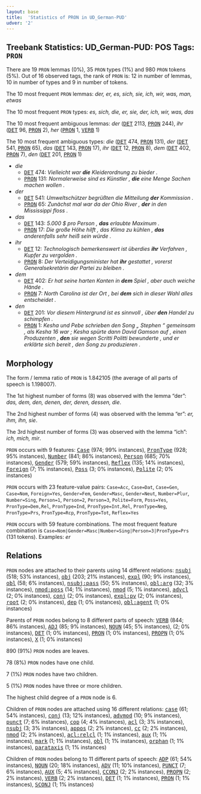 ```yaml
---
layout: base
title:  'Statistics of PRON in UD_German-PUD'
udver: '2'
---
```


## Treebank Statistics: UD_German-PUD: POS Tags: `PRON`

There are 19 `PRON` lemmas (0%), 35 `PRON` types (1%) and 980 `PRON` tokens (5%).
Out of 16 observed tags, the rank of `PRON` is: 12 in number of lemmas, 10 in number of types and 9 in number of tokens.

The 10 most frequent `PRON` lemmas: <em>der, er, es, sich, sie, ich, wir, was, man, etwas</em>

The 10 most frequent `PRON` types:  <em>es, sich, die, er, sie, der, ich, wir, was, das</em>

The 10 most frequent ambiguous lemmas: <em>der</em> (<tt><a href="de_pud-pos-DET.html">DET</a></tt> 2113, <tt><a href="de_pud-pos-PRON.html">PRON</a></tt> 244), <em>ihr</em> (<tt><a href="de_pud-pos-DET.html">DET</a></tt> 96, <tt><a href="de_pud-pos-PRON.html">PRON</a></tt> 2), <em>her</em> (<tt><a href="de_pud-pos-PRON.html">PRON</a></tt> 1, <tt><a href="de_pud-pos-VERB.html">VERB</a></tt> 1)

The 10 most frequent ambiguous types:  <em>die</em> (<tt><a href="de_pud-pos-DET.html">DET</a></tt> 474, <tt><a href="de_pud-pos-PRON.html">PRON</a></tt> 131), <em>der</em> (<tt><a href="de_pud-pos-DET.html">DET</a></tt> 541, <tt><a href="de_pud-pos-PRON.html">PRON</a></tt> 65), <em>das</em> (<tt><a href="de_pud-pos-DET.html">DET</a></tt> 143, <tt><a href="de_pud-pos-PRON.html">PRON</a></tt> 17), <em>ihr</em> (<tt><a href="de_pud-pos-DET.html">DET</a></tt> 12, <tt><a href="de_pud-pos-PRON.html">PRON</a></tt> 8), <em>dem</em> (<tt><a href="de_pud-pos-DET.html">DET</a></tt> 402, <tt><a href="de_pud-pos-PRON.html">PRON</a></tt> 7), <em>den</em> (<tt><a href="de_pud-pos-DET.html">DET</a></tt> 201, <tt><a href="de_pud-pos-PRON.html">PRON</a></tt> 1)


* <em>die</em>
  * <tt><a href="de_pud-pos-DET.html">DET</a></tt> 474: <em>Vielleicht war <b>die</b> Kleiderordnung zu bieder .</em>
  * <tt><a href="de_pud-pos-PRON.html">PRON</a></tt> 131: <em>Normalerweise sind es Künstler , <b>die</b> eine Menge Sachen machen wollen .</em>
* <em>der</em>
  * <tt><a href="de_pud-pos-DET.html">DET</a></tt> 541: <em>Umweltschützer begrüßten die Mitteilung <b>der</b> Kommission .</em>
  * <tt><a href="de_pud-pos-PRON.html">PRON</a></tt> 65: <em>Zunächst mal war da der Ohio River , <b>der</b> in den Mississippi floss .</em>
* <em>das</em>
  * <tt><a href="de_pud-pos-DET.html">DET</a></tt> 143: <em>5.000 $ pro Person , <b>das</b> erlaubte Maximum .</em>
  * <tt><a href="de_pud-pos-PRON.html">PRON</a></tt> 17: <em>Die große Höhe hilft , das Klima zu kühlen , <b>das</b> anderenfalls sehr heiß sein würde .</em>
* <em>ihr</em>
  * <tt><a href="de_pud-pos-DET.html">DET</a></tt> 12: <em>Technologisch bemerkenswert ist überdies <b>ihr</b> Verfahren , Kupfer zu vergolden .</em>
  * <tt><a href="de_pud-pos-PRON.html">PRON</a></tt> 8: <em>Der Verteidigungsminister hat <b>ihr</b> gestattet , vorerst Generalsekretärin der Partei zu bleiben .</em>
* <em>dem</em>
  * <tt><a href="de_pud-pos-DET.html">DET</a></tt> 402: <em>Er hat seine harten Kanten in <b>dem</b> Spiel , aber auch weiche Hände .</em>
  * <tt><a href="de_pud-pos-PRON.html">PRON</a></tt> 7: <em>North Carolina ist der Ort , bei <b>dem</b> sich in dieser Wahl alles entscheidet .</em>
* <em>den</em>
  * <tt><a href="de_pud-pos-DET.html">DET</a></tt> 201: <em>Vor diesem Hintergrund ist es sinnvoll , über <b>den</b> Handel zu schimpfen .</em>
  * <tt><a href="de_pud-pos-PRON.html">PRON</a></tt> 1: <em>Kesha und Pebe schrieben den Song „ Stephen “ gemeinsam , als Kesha 16 war ; Kesha spürte dann David Gamson auf , einen Produzenten , <b>den</b> sie wegen Scritti Politti bewunderte , und er erklärte sich bereit , den Song zu produzieren .</em>

## Morphology

The form / lemma ratio of `PRON` is 1.842105 (the average of all parts of speech is 1.198007).

The 1st highest number of forms (8) was observed with the lemma “der”: <em>das, dem, den, denen, der, deren, dessen, die</em>.

The 2nd highest number of forms (4) was observed with the lemma “er”: <em>er, ihm, ihn, sie</em>.

The 3rd highest number of forms (3) was observed with the lemma “ich”: <em>ich, mich, mir</em>.

`PRON` occurs with 9 features: <tt><a href="de_pud-feat-Case.html">Case</a></tt> (974; 99% instances), <tt><a href="de_pud-feat-PronType.html">PronType</a></tt> (928; 95% instances), <tt><a href="de_pud-feat-Number.html">Number</a></tt> (841; 86% instances), <tt><a href="de_pud-feat-Person.html">Person</a></tt> (685; 70% instances), <tt><a href="de_pud-feat-Gender.html">Gender</a></tt> (579; 59% instances), <tt><a href="de_pud-feat-Reflex.html">Reflex</a></tt> (135; 14% instances), <tt><a href="de_pud-feat-Foreign.html">Foreign</a></tt> (7; 1% instances), <tt><a href="de_pud-feat-Poss.html">Poss</a></tt> (3; 0% instances), <tt><a href="de_pud-feat-Polite.html">Polite</a></tt> (2; 0% instances)

`PRON` occurs with 23 feature-value pairs: `Case=Acc`, `Case=Dat`, `Case=Gen`, `Case=Nom`, `Foreign=Yes`, `Gender=Fem`, `Gender=Masc`, `Gender=Neut`, `Number=Plur`, `Number=Sing`, `Person=1`, `Person=2`, `Person=3`, `Polite=Form`, `Poss=Yes`, `PronType=Dem,Rel`, `PronType=Ind`, `PronType=Int,Rel`, `PronType=Neg`, `PronType=Prs`, `PronType=Rcp`, `PronType=Tot`, `Reflex=Yes`

`PRON` occurs with 59 feature combinations.
The most frequent feature combination is `Case=Nom|Gender=Masc|Number=Sing|Person=3|PronType=Prs` (131 tokens).
Examples: <em>er</em>


## Relations

`PRON` nodes are attached to their parents using 14 different relations: <tt><a href="de_pud-dep-nsubj.html">nsubj</a></tt> (518; 53% instances), <tt><a href="de_pud-dep-obj.html">obj</a></tt> (203; 21% instances), <tt><a href="de_pud-dep-expl.html">expl</a></tt> (90; 9% instances), <tt><a href="de_pud-dep-obl.html">obl</a></tt> (58; 6% instances), <tt><a href="de_pud-dep-nsubj-pass.html">nsubj:pass</a></tt> (50; 5% instances), <tt><a href="de_pud-dep-obl-arg.html">obl:arg</a></tt> (32; 3% instances), <tt><a href="de_pud-dep-nmod-poss.html">nmod:poss</a></tt> (14; 1% instances), <tt><a href="de_pud-dep-nmod.html">nmod</a></tt> (5; 1% instances), <tt><a href="de_pud-dep-advcl.html">advcl</a></tt> (2; 0% instances), <tt><a href="de_pud-dep-conj.html">conj</a></tt> (2; 0% instances), <tt><a href="de_pud-dep-expl-pv.html">expl:pv</a></tt> (2; 0% instances), <tt><a href="de_pud-dep-root.html">root</a></tt> (2; 0% instances), <tt><a href="de_pud-dep-dep.html">dep</a></tt> (1; 0% instances), <tt><a href="de_pud-dep-obl-agent.html">obl:agent</a></tt> (1; 0% instances)

Parents of `PRON` nodes belong to 8 different parts of speech: <tt><a href="de_pud-pos-VERB.html">VERB</a></tt> (844; 86% instances), <tt><a href="de_pud-pos-ADJ.html">ADJ</a></tt> (85; 9% instances), <tt><a href="de_pud-pos-NOUN.html">NOUN</a></tt> (45; 5% instances),  (2; 0% instances), <tt><a href="de_pud-pos-DET.html">DET</a></tt> (1; 0% instances), <tt><a href="de_pud-pos-PRON.html">PRON</a></tt> (1; 0% instances), <tt><a href="de_pud-pos-PROPN.html">PROPN</a></tt> (1; 0% instances), <tt><a href="de_pud-pos-X.html">X</a></tt> (1; 0% instances)

890 (91%) `PRON` nodes are leaves.

78 (8%) `PRON` nodes have one child.

7 (1%) `PRON` nodes have two children.

5 (1%) `PRON` nodes have three or more children.

The highest child degree of a `PRON` node is 6.

Children of `PRON` nodes are attached using 16 different relations: <tt><a href="de_pud-dep-case.html">case</a></tt> (61; 54% instances), <tt><a href="de_pud-dep-conj.html">conj</a></tt> (13; 12% instances), <tt><a href="de_pud-dep-advmod.html">advmod</a></tt> (10; 9% instances), <tt><a href="de_pud-dep-punct.html">punct</a></tt> (7; 6% instances), <tt><a href="de_pud-dep-cop.html">cop</a></tt> (4; 4% instances), <tt><a href="de_pud-dep-acl.html">acl</a></tt> (3; 3% instances), <tt><a href="de_pud-dep-nsubj.html">nsubj</a></tt> (3; 3% instances), <tt><a href="de_pud-dep-appos.html">appos</a></tt> (2; 2% instances), <tt><a href="de_pud-dep-cc.html">cc</a></tt> (2; 2% instances), <tt><a href="de_pud-dep-nmod.html">nmod</a></tt> (2; 2% instances), <tt><a href="de_pud-dep-acl-relcl.html">acl:relcl</a></tt> (1; 1% instances), <tt><a href="de_pud-dep-aux.html">aux</a></tt> (1; 1% instances), <tt><a href="de_pud-dep-mark.html">mark</a></tt> (1; 1% instances), <tt><a href="de_pud-dep-obl.html">obl</a></tt> (1; 1% instances), <tt><a href="de_pud-dep-orphan.html">orphan</a></tt> (1; 1% instances), <tt><a href="de_pud-dep-parataxis.html">parataxis</a></tt> (1; 1% instances)

Children of `PRON` nodes belong to 11 different parts of speech: <tt><a href="de_pud-pos-ADP.html">ADP</a></tt> (61; 54% instances), <tt><a href="de_pud-pos-NOUN.html">NOUN</a></tt> (20; 18% instances), <tt><a href="de_pud-pos-ADV.html">ADV</a></tt> (11; 10% instances), <tt><a href="de_pud-pos-PUNCT.html">PUNCT</a></tt> (7; 6% instances), <tt><a href="de_pud-pos-AUX.html">AUX</a></tt> (5; 4% instances), <tt><a href="de_pud-pos-CCONJ.html">CCONJ</a></tt> (2; 2% instances), <tt><a href="de_pud-pos-PROPN.html">PROPN</a></tt> (2; 2% instances), <tt><a href="de_pud-pos-VERB.html">VERB</a></tt> (2; 2% instances), <tt><a href="de_pud-pos-DET.html">DET</a></tt> (1; 1% instances), <tt><a href="de_pud-pos-PRON.html">PRON</a></tt> (1; 1% instances), <tt><a href="de_pud-pos-SCONJ.html">SCONJ</a></tt> (1; 1% instances)

